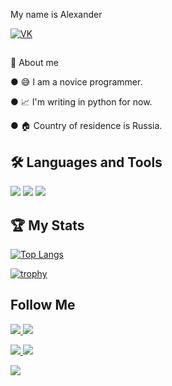 ﻿My name is Alexander

[![VK](https://img.shields.io/badge/-VK-40CFFF?style=for-the-badge&logo=VK&logoColor=FFFFFF)](https://vk.com/komorilfg)

##

🤖 About me

● 😅 I am a novice programmer.

● 📈 I'm writing in python for now.
                                 
● 🏠 Country of residence is Russia.

## 🛠️ Languages and Tools

<img src="https://img.shields.io/badge/Python-090909?style=for-the-badge&logo=Python&logoColor=DCEB35"/> <img src="https://img.shields.io/badge/Aiogram-090909?style=for-the-badge&logo=Aiogram&logoColor=6A207B"/> <img src="https://img.shields.io/badge/C Sharp-090909?style=for-the-badge&logo=C Sharp&logoColor=6A207B"/>

## 🏆 My Stats

[![Top Langs](https://github-readme-stats.vercel.app/api/top-langs/?username=Komorif&hide_progress=true&theme=dark)](https://github.com/anuraghazra/github-readme-stats)

[![trophy](https://github-profile-trophy.vercel.app/?username=ryo-ma&theme=onedark)](https://github.com/ryo-ma/github-profile-trophy)

## Follow Me

<a href="https://www.youtube.com/channel/UC9EJAIYe4sL0iGB_huHTqHw"> <img src="https://img.shields.io/badge/YouTube1-090909?style=for-the-badge&logo=YouTube&logoColor=FE1901"/> <a href="https://www.youtube.com/channel/UCb2GlPOgqB_VpWTvQM_dzKg"> <img src="https://img.shields.io/badge/YouTube2-090909?style=for-the-badge&logo=YouTube&logoColor=FE1901"/>

<a href="https://t.me/New_Vision_rus_en_bot"> <img src="https://img.shields.io/badge/TelegramBotMain-090909?style=for-the-badge&logo=Telegram&logoColor=40CFFF"/> <a href=""> <img src="https://img.shields.io/badge/TelegramBot2-090909?style=for-the-badge&logo=Telegram&logoColor=40CFFF"/>

<a href="https://www.twitch.tv/komorifn"> <img src="https://img.shields.io/badge/Twitch-090909?style=for-the-badge&logo=Twitch&logoColor=B03AFF"/>